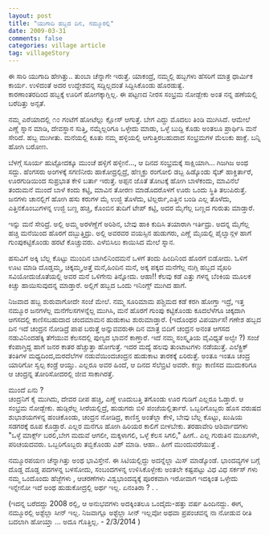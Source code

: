 ```yaml
---
layout: post
title: "ಯುಗಾದಿ ಹಬ್ಬದ ದಿನ, ನಮ್ಮೂರಲ್ಲಿ"
date: 2009-03-31
comments: false
categories: village article
tag: villageStory
---
```



ಈ ಸಾರಿ ಯುಗಾದಿ ಹೇಗಿತ್ತು.. ತುಂಬಾ ಚೆನ್ನಾಗೇ ಇರುತ್ತೆ.  ಯಾಕಂದ್ರೆ, ನಮ್ಮಲ್ಲಿ ಹಬ್ಬಗಳು ಹೆಸರಿಗೆ ಮಾತ್ರ ಧಾರ್ಮಿಕ ಕಾರ್ಯ. ಉಳಿದಂತೆ ಅದರ ಉದ್ದೇಶವನ್ನ ಸದ್ದಿಲ್ಲದಂತೆ ಸಿದ್ದಿಸಿಕೊಂಡು ಹೊರಡುತ್ವೆ.  
ಕಾರಣಾಂತರದಿಂದ ಹಬ್ಬಕ್ಕೆ ಊರಿಗೆ ಹೋಗಕ್ಕಾಗ್ಲಿಲ್ಲ.  ಈ ಪಟ್ಟಣದ ನೀರಸ ಸಂಭ್ರಮ ನೋಡ್ಬೇಕು ಅಂತ ನನ್ನ ಹಣೆಯಲ್ಲಿ ಬರೆದಿತ್ತು ಅನ್ಸತೆ.  

ನಮ್ಮ ಎರೆಯಾದಲ್ಲಿ ೧೦ ಗಂಟೆಗೆ ಹೋಟೆಲ್ಲು ಕ್ಲೋಸ್ ಆಗುತ್ತೆ. ಬೇಗ ಎದ್ದು ಮೊದಲು ತಿಂಡಿ ಮುಗಿಸಿದೆ.   ಆಮೇಲೆ ಎಣ್ಣೆ ಸ್ನಾನ ಮಾಡಿ, ದೇವಸ್ಥಾನ ಸುತ್ತಿ, ನಮ್ಮೆಲ್ಲರಿಗೂ ಒಳ್ಳೇದು ಮಾಡು,  ಒಳ್ಳೆ ಬುದ್ದಿ ಕೊಡು ಅಂತಲೂ ಪ್ರಾರ್ಥಿಸಿ ಮನೆ ಸೇರಿದೆ.  ಹಬ್ಬ ಮುಗೀತು. ಮನೆಯಲ್ಲಿ ಕೂತು ನಮ್ಮ ಹಳ್ಳಿಯಲ್ಲಿ ಆಗುತ್ತಿರಬಹುದಾದ ಸಂಭ್ರಮಗಳ ಮೆಲುಕು ಹಾಕ್ದೆ.  ಬನ್ನಿ ಹೋಗಿ ಬರೋಣ.

ಬೆಳಗ್ಗೆ ಸೂರ್ಯ ಹುಟ್ಟೋದಕ್ಕೂ ಮುಂಚೆ ಹಳ್ಳಿಗೆ ಹಳ್ಳೀನೆ..., ಆ ದಿನದ ಸಂಭ್ರಮಕ್ಕೆ ಸಾಕ್ಷಿಯಾಗಿ...   ಗಿಜಗಿಜ ಅಂಥ ಸದ್ದು.  ಹೆಂಗಸರು ಅಂಗಳಕ್ಕೆ ಸಗಣಿನೀರು ಹಾಕೋದ್ರಲ್ಲಿದ್ರೆ, ಹೆಣ್ಮಕ್ಳು ರಂಗೋಲಿ ಡಬ್ಬ ಹಿಡ್ಕೊಂಡು ಸ್ಕೆಚ್ ಹಾಕ್ತಿರ್ತಾರೆ, ಊರಗುಡಿಯಿಂದ ಸುಪ್ರಭಾತ ಕೇಳಿ ಬರ್ತಾ ಇರುತ್ತೆ.   ಅಪ್ಪನ ಜೊತೆ ತೋಟಕ್ಕೆ ಹೋಗಿ ಬಾಳೆಕಂದು,   ಮಾವಿನೆಲೆ ತಂದುಮನೆ ಮುಂದೆ ಬಾಳೆ ಕಂದು ಕಟ್ಟಿ, ಮಾವಿನ ತೋರಣ ಮಾಡೊದರೊಳಗೆ  ಊರು ಒಂದು ಸ್ಥಿತಿ ತಲುಪಿರುತ್ತೆ.  ಜನಗಳು ಚಾನಲ್ಲಿಗೆ ಹೋಗಿ ಹಸು ಕರುಗಳ ಮೈ ಉಜ್ಜಿ ತೊಳೆದು,  ಟಿಲ್ಲರ್ರು,ಎತ್ತಿನ ಬಂಡಿ ಎಲ್ಲ ತೊಳೆದು,  ಎತ್ತಿನಕೊಂಬುಗಳನ್ನ ಉಜ್ಜಿ ಬಣ್ಣ ಹಚ್ಚಿ,  ಕೊಂಬಿನ ತುದಿಗೆ ಟೇಪ್ ಕಟ್ಟಿ,  ಅದರ ಮೈಗೆಲ್ಲ ಬಣ್ಣದ ಗುರುತು ಮಾಡ್ತಾರೆ.  

ಇನ್ನು ಮನೆ ಸೇರಿದ್ರೆ. ಅಲ್ಲಿ ಅಮ್ಮ ಅರಳೆಣ್ಣೆಗೆ ಅರಿಶಿನ, ಬೇವು ಹಾಕಿ ಕುದಿಸಿ  ತಯಾರಾಗಿ ಇರ್ತಿದ್ರು. ಅದನ್ನ ಮೈಗೆಲ್ಲ ಹಚ್ಚಿ ಮನೆಯಿಂದ ಹೊರಗೆ ದಬ್ಬುತ್ತಿದ್ರು.  ಅಲ್ಲಿ ಅವರವರ ವಯಸ್ಸಿನ ಹುಡುಗರು, ಎಣ್ಣೆ ಮೈಯಲ್ಲಿ ಪೈಲ್ವಾನ್ಗಳ ಹಾಗೆ ಗುಂಪುಕಟ್ಟಿಕೊಂಡು  ಹರಟೆ ಕೊಚ್ಚುವರು. ಎಳೆಬಿಸಿಲು ಕಾಯಿಸಿದ ಮೇಲೆ ಸ್ನಾನ.   

ಹಸುವಿಗೆ ಅಕ್ಕಿ ಬೆಲ್ಲ ಕೊಟ್ಟು ಮುಂದಿನ ಬಾಗಿಲಿನಿಂದಮನೆ ಒಳಗೆ ತಂದು ಹಿಂದಿನಿಂದ ಹೊರಗೆ ಬಿಡೋದು.  ಓಳಿಗೆ ಊಟ ಮಾಡಿ ದೊಡ್ಡಮ್ಮ, ಚಿಕ್ಕಮ್ಮ,ಅತ್ತೆ ಮನೆ,ಹಿಂದಿನ ಮನೆ,  ಅಕ್ಕ ಪಕ್ಕದ ಮನೆಗೆಲ್ಲ ನುಗ್ಗಿ ಹಬ್ಬದ ವೈಖರಿ ಸವಿಯೋದುಜೊತೆಯಲ್ಲಿ ಅವರ ಮನೆ ಒಳಿಗೇನು ತಿನ್ನೋದು. ಆಹಾ!! ಕೆಲವು ಕಡೆ ಎತ್ತು ಗಳನ್ನ ಬೆಂಕಿಯ ಮೂಲಕ  ಕಿಚ್ಚು ಹಾಯಿಸುವುದನ್ನ ಮಾಡ್ತಾರೆ. ಅಲ್ಲಿಗೆ ಹಬ್ಬದ ಒಂದು ಇನಿಂಗ್ಸ್ ಮುಗಿದ ಹಾಗೆ. 

ನಿಜವಾದ ಹಬ್ಬ ಶುರುವಾಗೋದೇ ಸಂಜೆ ಮೇಲೆ.  ನಮ್ಮ ಸೂರಿಮಾಮ ಪಶ್ಚಿಮದ ಕಡೆ ಕರಗಿ ಹೋಗ್ತಾ ಇದ್ರೆ, ಇತ್ತ ನಮ್ಮೂರ ಜನಗಳೆಲ್ಲ ಮನೆಗೆಲಸಗಳನ್ನೆಲ್ಲ ಮುಗಿಸಿ, ಮನೆ ಹೊರಗೆ ಗುಂಪು ಕಟ್ಟಿಕೊಂಡು ಕೂದಲೆಳೆಗೂ ಚಿಕ್ಕದಾಗಿ ಆಗಸದಲ್ಲಿ ಕಾಣಿಸಬಹುದಾದ ಚಂದಮಾಮನ ಹುಡುಕಾಟ ಶುರುಮಾಡ್ತಾರೆ.   (ಇದೊಂಥರ ವಿಪರ್ಯಾಸ! ಗಣೇಶ ಹಬ್ಬದ ದಿನ ಇದೆ ಚಂದ್ರನ ನೋಡಿದ್ರೆ ಪಾಪ ಬರುತ್ತೆ ಅನ್ನುವವರುಈ ದಿನ ಮಾತ್ರ ಬಿದಿಗೆ ಚಂದ್ರನ ಅನಂತ ಆಗಸದ ನಡುವಿನಿಂದಹೆಕ್ಕಿ ತೆಗೆಯುವ ಕೆಲಸದಲ್ಲಿ ಪುಣ್ಯದ ಭಾವನೆ ಕಾಣ್ತಾರೆ.  ಇದೆ ನಮ್ಮ ಸಂಸ್ಕೃತಿಯ ವೈವಿಧ್ಯತೆ ಅಲ್ವೇ ?) ಸಂಜೆ ಕೆಂಪಾಗ್ತಿದ್ದ ಹಾಗೆ ಜನರ ಕಾತರ ಹೆಚ್ಚುತ್ತಾ ಹೋಗುತ್ತೆ.  ಇದರ ಮದ್ಯೆ ಹಲವು ತುಂಟಾಟಗಳು ನಡೆಯುತ್ತೆ.  ಎಲೆಕ್ಟ್ರಿಕ್ ತಂತಿಗಳ ಮಧ್ಯದಿಂದ,ಮರದೆಲೆಗಳ ನಡುವೆಯಿಂದಚಂದ್ರನ ಹುಡುಕಾಟ ತಾರಕಕ್ಕೆ ಏರಿರುತ್ತೆ.   ಅಂತೂ ಇಂತೂ ಚಂದ್ರ ಯಾರಿಗೋ ಸ್ವಲ್ಪ ಕಂಡ್ರೆ ಆಯ್ತು.  ಎಲ್ಲರೂ ಅವರ ಹಿಂದೆ, ಆ ದಿನದ ಸೆಲೆಬ್ರಿಟಿ ಅವರೇ.  ಕಣ್ಣು ಕಾಣಿಸದ ಮುದುಕರಿಗೂ ಆ ಚಂದ್ರನ್ನ  ತೋರಿಸೋದರಲ್ಲಿ ಜೀವ ಸಾಕಾಗಿರತ್ತೆ.  

ಮುಂದೆ ಏನು ?   
ಚಂದ್ರನಿಗೆ ಕೈ ಮುಗಿದು, ದೇವರ ದೀಪ ಹಚ್ಚಿ, ಎಣ್ಣೆ ಊದುಬತ್ತಿ ತಗೊಂಡು ಊರ ಗುಡಿಗೆ ಎಲ್ಲರೂ ಓಡ್ತಾರೆ.  ಆ ಸಂಭ್ರಮ ನೋಡ್ಬೇಕು.  ಹುಡ್ಗಿರೆಲ್ಲ ಸೀರೆಯಲ್ಲಿದ್ರೆ,  ಹುಡುಗರು ಬಿಳಿ ಪಂಜೆಯಲ್ಲಿರ್ತಾರೆ.  ಒಬ್ಬರಿಗೊಬ್ಬರು ಹೊಸ ವರುಷದ ಶುಭಾಶಯಗಳನ್ನ ಹಂಚಿಕೊಂಡು,  ಚಂದ್ರನ ನೋಡಿದ್ರ, ಕಾಣಿಸ್ತ ಅಂತೆಲ್ಲಾ ಕೇಳಿ,  ಬೇವು ಬೆಲ್ಲ ಕೊಟ್ಟು, ಖುಷಿಯ ಸಡಗರಕ್ಕೆ ರೂಪ ಕೊಡ್ತಾರೆ.  ಎಲ್ಲರ ಮನೆಗೂ ಹೋಗಿ ಹಿರಿಯರ ಕಾಲಿಗೆ ಬೀಳಬೇಕು.   ತರಹಾವೇರಿ ಆಶಿರ್ವಾದಗಳು "ಒಳ್ಳೆ ಮಾರ್ಕ್ಸ್ ಬರಲಿ,ಬೇಗ ಮದುವೆ ಆಗಲೀ, ಮಕ್ಕಳಾಗಲಿ, ಒಳ್ಳೆ ಕೆಲಸ ಸಿಗಲಿ," ಹೀಗೆ.. ಎಲ್ಲ ಗುರುತಿನ ಮುಖಗಳೇ,  ಪರಿಚಯದವರು.  ಒಬ್ಬರಿಗೊಬ್ಬರು ತಬ್ಬಿಕೊಂಡು ವಿಶ್ ಮಾಡಿ. ಆಹಾ..  ಹೀಗೆ ಮುಂದುವರೆಯುತ್ತೆ .

ನಮ್ಮೂರಪಯಣ ಚೆನ್ನಾಗಿತ್ತು ಅಂಥ ಭಾವಿಸ್ತೇನೆ.  ಈ ಸಿಟಿಯಲ್ಲಿದ್ದು ಅದನ್ನೆಲ್ಲಾ ಮಿಸ್ ಮಾಡ್ಕೊಂಡೆ. 
ಭಾಂದವ್ಯಗಳ ಬಗ್ಗೆ ದೊಡ್ಡ ದೊಡ್ಡ ಪದಗಳನ್ನ ಬಳಸೋದು, ಸಂಬಂದಗಳನ್ನ ಉಳಿಸಿಕೊಳ್ಬೇಕು ಅಂತಲೇ ಕಷ್ಟಪಟ್ಟು ವಿಧ ವಿಧ ಸರ್ಕಸ್ ಗಳು ನಮ್ಮ ಒಂದೊಂದು ಹೆಜ್ಜೆಗಳು ,  ಆಚರಣೆಗಳು ವಿಶ್ವಭಾಂದವ್ಯಕ್ಕೆ ಪೂರಕವಾಗಿ ಇರೋವಾಗ  ಇದಕ್ಕಿಂತ ಒಳ್ಳೇದು ಇನ್ನೇನೋ ಇದೆ ಅಂಥ ಹುಡುಕೋದ್ರಲ್ಲಿ ಅರ್ಥ ಇಲ್ಲ. ಏನಂತಿರಾ ? .  . 


(ಇದನ್ನ ಬರೆದದ್ದು 2008 ರಲ್ಲಿ, ಆ ಅನುಭವಗಳು ಅದಕ್ಕಿಂತಲೂ ಒಂದೈದು-ಹತ್ತು ವರ್ಷ ಹಿಂದಿನದ್ದು. ಈಗ, ನಮ್ಮೂರಲ್ಲಿ ಅಶ್ಟೆಲ್ಲಾ ಸೀನ್ ಇಲ್ಲ. ನಿಜವಾಗ್ಲೂ ಅಶ್ಟೆಲ್ಲಾ ಸೀನ್ ಇಲ್ಲವೋ ಅಥವಾ ಪ್ರಪಂಚವನ್ನ ನಾ ನೋಡುವ ರೀತಿ ಬದಲಾಗಿ ಹೋಯ್ತಾ ... ಅದೂ ಗೊತ್ತಿಲ್ಲ. - 2/3/2014 )